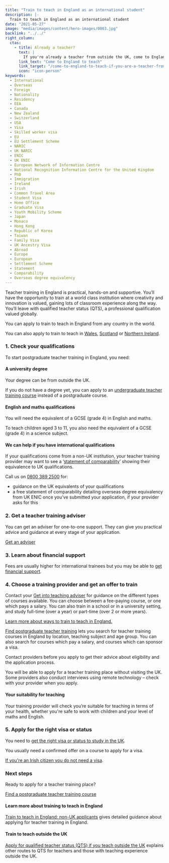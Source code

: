 ```yaml
---
title: "Train to teach in England as an international student"
description: |-
  Train to teach in England as an international student
date: "2021-05-27"
image: "media/images/content/hero-images/0003.jpg"
backlink: "../../"
right_column:
  ctas:
    - title: Already a teacher?
      text: |
        If you're already a teacher from outside the UK, come to England to teach. 
      link_text: "Come to England to teach"
      link_target: "/come-to-england-to-teach-if-you-are-a-teacher-from-outside-the-uk"
      icon: "icon-person"
keywords:
  - International
  - Overseas
  - Foreign
  - Nationality
  - Residency
  - EEA
  - Canada
  - New Zealand
  - Switzerland
  - USA
  - Visa
  - Skilled worker visa
  - EU
  - EU Settlement Scheme
  - NARIC
  - UK NARIC
  - ENIC
  - UK ENIC
  - European Network of Information Centre
  - National Recognition Information Centre for the United Kingdom
  - PhD
  - Immigration
  - Ireland
  - Irish
  - Common Travel Area
  - Student Visa
  - Home Office
  - Graduate Visa
  - Youth Mobility Scheme
  - Japan
  - Monaco
  - Hong Kong
  - Republic of Korea
  - Taiwan
  - Family Visa
  - UK Ancestry Visa
  - Abroad
  - Europe
  - European
  - Settlement Scheme
  - Statement
  - Comparability
  - Overseas degree equivalency
---
```






Teacher training in England is practical, hands-on and supportive. You’ll have the opportunity to train at a world class institution where creativity and innovation is valued, gaining lots of classroom experience along the way. You’ll leave with qualified teacher status (QTS), a professional qualification valued globally. 

You can apply to train to teach in England from any country in the world. 

You can also apply to train to teach in [Wales](https://educators.wales/home), [Scotland](https://teachinscotland.scot/) or [Northern Ireland](https://www.education-ni.gov.uk/articles/initial-teacher-education-courses-northern-ireland).



### 1. Check your qualifications

To start postgraduate teacher training in England, you need:

#### A university degree

Your degree can be from outside the UK.

If you do not have a degree yet, you can apply to an [undergraduate teacher training course](https://www.ucas.com/postgraduate/teacher-training/train-teach-england/undergraduate-teacher-training-england) instead of a postgraduate course.

#### English and maths qualifications

You will need the equivalent of a GCSE (grade 4) in English and maths.

To teach children aged 3 to 11, you also need the equivalent of a GCSE (grade 4) in a science subject.

#### We can help if you have international qualifications
 
If your qualifications come from a non-UK institution, your teacher training provider may want to see a ‘[statement of comparability](https://enic.org.uk/Qualifications/SOC/Default.aspx)’ showing their equivalence to UK qualifications.

Call us on [0800 389 2500](tel://08003892500) for:

* guidance on the UK equivalents of your qualifications
* a free statement of comparability detailing overseas degree equivalency from UK ENIC once you’ve submitted your application, if your provider asks for this

### 2. Get a teacher training adviser

You can get an adviser for one-to-one support. They can give you practical advice and guidance at every stage of your application.

<p class="call-to-action__action">
  <a href="/tta-service">Get an <span>adviser</span></a>
</p>

### 3. Learn about financial support

Fees are usually higher for international trainees but you may be able to [get financial support](https://www.gov.uk/government/publications/train-to-teach-in-england-non-uk-applicants/train-to-teach-in-england-non-uk-applicants#financial-support-for-non-uk-applicants-for-unsalaried-teacher-training-in-england).


### 4. Choose a training provider and get an offer to train

Contact your [Get into teaching adviser](https://adviser-getintoteaching.education.gov.uk/) for guidance on the different types of courses available. You can choose between a fee-paying course, or one which pays a salary. You can also train in a school or in a university setting, and study full-time (over a year) or part-time (over 2 or more years).  

[Learn more about ways to train to teach in England.](https://getintoteaching.education.gov.uk/ways-to-train)

[Find postgraduate teacher training](https://www.gov.uk/find-postgraduate-teacher-training-courses) lets you search for teacher training courses in England by location, teaching subject and age group. You can also search for courses which pay a salary, and courses which can sponsor a visa.  

Contact providers before you apply to get their advice about eligibility and the application process.

You will be able to apply for a teacher training place without visiting the UK. Some providers also conduct interviews using remote technology – check with your provider when you apply. 

#### Your suitability for teaching

Your training provider will check you’re suitable for teaching in terms of your health, whether you're safe to work with children and your level of maths and English.

### 5. Apply for the right visa or status

You need to [get the right visa or status to study in the UK](https://www.gov.uk/government/publications/train-to-teach-in-england-non-uk-applicants/train-to-teach-in-england-non-uk-applicants#visas-and-immigration).

You usually need a confirmed offer on a course to apply for a visa.

[If you're an Irish citizen you do not need a visa](https://www.gov.uk/government/publications/common-travel-area-guidance).

### Next steps

 Ready to apply for a teacher training place? 

<p class="call-to-action__action">
  <a href="https://www.gov.uk/find-postgraduate-teacher-training-courses">Find a postgraduate teacher training <span>course</span></a>
</p>

#### Learn more about training to teach in England

[Train to teach in England: non-UK applicants](https://www.gov.uk/government/publications/train-to-teach-in-england-non-uk-applicants/train-to-teach-in-england-non-uk-applicants) gives detailed guidance about applying for teacher training in England.

#### Train to teach outside the UK

[Apply for qualified teacher status (QTS) if you teach outside the UK](https://www.gov.uk/government/publications/apply-for-qualified-teacher-status-qts-if-you-teach-outside-the-uk)
 explains other routes to QTS for teachers and those with teaching experience outside the UK. 



